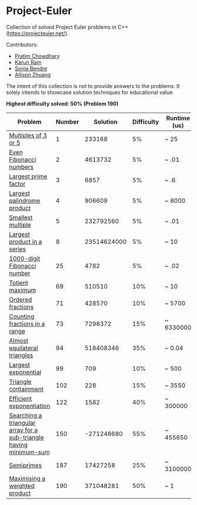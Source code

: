 # Project-Euler
Collection of solved Project Euler problems in C++ (https://projecteuler.net/).

Contributors:

- [Pratim Chowdhary](https://github.com/cpratim)
- [Karun Ram](https://github.com/KamiV2)
- [Sonia Bendre](https://github.com/SoniaBendre)
- [Allison Zhuang](https://github.com/allisonzhuang)

The intent of this collection is not to provide answers to the problems. It solely intends to showcase solution techniques for educational value.

**Highest difficulty solved: 50% (Problem 190)**

| Problem                                                                                                    | Number | Solution    | Difficulty | Runtime (us) | Code                                                                                     |
|------------------------------------------------------------------------------------------------------------|--------|-------------|------------|--------------|------------------------------------------------------------------------------------------|
| [Multiples of 3 or 5](https://projecteuler.net/problem=1)                                                  | 1      | 233168      | 5%         | ~ 25         | [problem1.h](https://github.com/cpratim/Project-Euler/blob/main/problems/problem1.h)     |
| [Even Fibonacci numbers](https://projecteuler.net/problem=2)                                               | 2      | 4613732     | 5%         | ~ .01        | [problem2.h](https://github.com/cpratim/Project-Euler/blob/main/problems/problem2.h)     |
| [Largest prime factor](https://projecteuler.net/problem=3)                                                 | 3      | 6857        | 5%         | ~ .6         | [problem3.h](https://github.com/cpratim/Project-Euler/blob/main/problems/problem3.h)     |
| [Largest palindrome product](https://projecteuler.net/problem=4)                                           | 4      | 906609      | 5%         | ~ 8000       | [problem4.h](https://github.com/cpratim/Project-Euler/blob/main/problems/problem4.h)     |
| [Smallest multiple](https://projecteuler.net/problem=5)                                                    | 5      | 232792560   | 5%         | ~ .01        | [problem5.h](https://github.com/cpratim/Project-Euler/blob/main/problems/problem5.h)     |
| [Largest product in a series](https://projecteuler.net/problem=8)                                          | 8      | 23514624000 | 5%         | ~ 10         | [problem8.h](https://github.com/cpratim/Project-Euler/blob/main/problems/problem8.h)     |
| [1000-digit Fibonacci number](https://projecteuler.net/problem=25)                                         | 25     | 4782        | 5%         | ~ .02        | [problem25.h](https://github.com/cpratim/Project-Euler/blob/main/problems/problem25.h)   |
| [Totient maximum](https://projecteuler.net/problem=69)                                                     | 69     | 510510      | 10%        | ~ 10         | [problem71.h](https://github.com/cpratim/Project-Euler/blob/main/problems/problem69.h)   |
| [Ordered fractions](https://projecteuler.net/problem=71)                                                   | 71     | 428570      | 10%        | ~ 5700       | [problem71.h](https://github.com/cpratim/Project-Euler/blob/main/problems/problem71.h)   |
| [Counting fractions in a range](https://projecteuler.net/problem=73)                                       | 73     | 7298372     | 15%        | ~ 6330000    | [problem73.h](https://github.com/cpratim/Project-Euler/blob/main/problems/problem73.h)   |
| [Almost equilateral triangles](https://projecteuler.net/problem=94)                                        | 94     | 518408346   | 35%        | ~ 0.04       | [problem94.h](https://github.com/cpratim/Project-Euler/blob/main/problems/problem94.h)   |
| [Largest exponential](https://projecteuler.net/problem=99)                                                 | 99     | 709         | 10%        | ~ 500        | [problem99.h](https://github.com/cpratim/Project-Euler/blob/main/problems/problem99.h)   |
| [Triangle containment](https://projecteuler.net/problem=102)                                               | 102    | 228         | 15%        | ~ 3550       | [problem102.h](https://github.com/cpratim/Project-Euler/blob/main/problems/problem102.h) |
| [Efficient exponentiation](https://projecteuler.net/problem=122)                                           | 122    | 1582        | 40%        | ~ 300000     | [problem122.h](https://github.com/cpratim/Project-Euler/blob/main/problems/problem122.h) |
| [Searching a triangular array for a sub-triangle having minimum-sum](https://projecteuler.net/problem=150) | 150    | -271248680  | 55%        | ~ 455650     | [problem150.h](https://github.com/cpratim/Project-Euler/blob/main/problems/problem150.h) |
| [Semiprimes](https://projecteuler.net/problem=187)                                                         | 187    | 17427258    | 25%        | ~ 3100000    | [problem187.h](https://github.com/cpratim/Project-Euler/blob/main/problems/problem187.h) |
| [Maximising a weighted product](https://projecteuler.net/problem=190)                                      | 190    | 371048281   | 50%        | ~ 1          | [problem190.h](https://github.com/cpratim/Project-Euler/blob/main/problems/problem190.h) |
